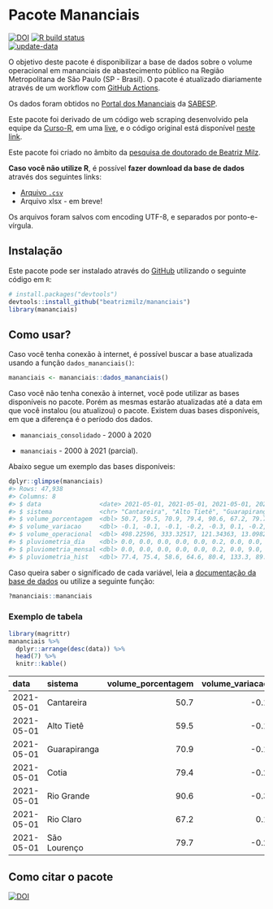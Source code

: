 
<!-- README.md is generated from README.Rmd. Please edit that file -->

# Pacote Mananciais

<!-- badges: start -->

[![DOI](https://zenodo.org/badge/DOI/10.5281/zenodo.4319745.svg)](https://doi.org/10.5281/zenodo.4319745)
[![R build
status](https://github.com/beatrizmilz/mananciais/workflows/R-CMD-check/badge.svg)](https://github.com/beatrizmilz/mananciais/actions)  
[![update-data](https://github.com/beatrizmilz/mananciais/actions/workflows/2-update_data.yaml/badge.svg)](https://github.com/beatrizmilz/mananciais/actions/workflows/2-update_data.yaml)
<!-- badges: end -->

O objetivo deste pacote é disponibilizar a base de dados sobre o volume
operacional em mananciais de abastecimento público na Região
Metropolitana de São Paulo (SP - Brasil). O pacote é atualizado
diariamente através de um workflow com [GitHub
Actions](https://github.com/beatrizmilz/mananciais/actions).

Os dados foram obtidos no [Portal dos
Mananciais](http://mananciais.sabesp.com.br/Situacao) da
[SABESP](http://site.sabesp.com.br/site/Default.aspx).

Este pacote foi derivado de um código web scraping desenvolvido pela
equipe da [Curso-R](https://www.curso-r.com/), em uma
[live](https://youtu.be/jvZIxrMmOcQ), e o código original está
disponível [neste
link](https://github.com/curso-r/lives/blob/master/drafts/20200730_scraper_sabesp.R).

Este pacote foi criado no âmbito da [pesquisa de doutorado de Beatriz
Milz](https://beatrizmilz.github.io/tese/).

**Caso você não utilize R**, é possível **fazer download da base de
dados** através dos seguintes links:

  - [Arquivo
    `.csv`](https://github.com/beatrizmilz/mananciais/raw/master/inst/extdata/mananciais.csv)
  - Arquivo xlsx - em breve\!

Os arquivos foram salvos com encoding UTF-8, e separados por
ponto-e-vírgula.

## Instalação

Este pacote pode ser instalado através do [GitHub](https://github.com/)
utilizando o seguinte código em `R`:

``` r
# install.packages("devtools")
devtools::install_github("beatrizmilz/mananciais")
library(mananciais)
```

## Como usar?

Caso você tenha conexão à internet, é possível buscar a base atualizada
usando a função `dados_mananciais()`:

``` r
mananciais <- mananciais::dados_mananciais() 
```

Caso você não tenha conexão à internet, você pode utilizar as bases
disponíveis no pacote. Porém as mesmas estarão atualizadas até a data em
que você instalou (ou atualizou) o pacote. Existem duas bases
disponíveis, em que a diferença é o período dos dados.

  - `mananciais_consolidado` - 2000 à 2020

  - `mananciais` - 2000 à 2021 (parcial).

Abaixo segue um exemplo das bases disponíveis:

``` r
dplyr::glimpse(mananciais)
#> Rows: 47,938
#> Columns: 8
#> $ data                <date> 2021-05-01, 2021-05-01, 2021-05-01, 2021-05-01, 2…
#> $ sistema             <chr> "Cantareira", "Alto Tietê", "Guarapiranga", "Cotia…
#> $ volume_porcentagem  <dbl> 50.7, 59.5, 70.9, 79.4, 90.6, 67.2, 79.7, 50.8, 59…
#> $ volume_variacao     <dbl> -0.1, -0.1, -0.1, -0.2, -0.3, 0.1, -0.2, -0.1, -0.…
#> $ volume_operacional  <dbl> 498.22596, 333.32517, 121.34363, 13.09820, 101.626…
#> $ pluviometria_dia    <dbl> 0.0, 0.0, 0.0, 0.0, 0.0, 0.2, 0.0, 0.0, 0.2, 0.2, …
#> $ pluviometria_mensal <dbl> 0.0, 0.0, 0.0, 0.0, 0.0, 0.2, 0.0, 9.0, 43.6, 48.0…
#> $ pluviometria_hist   <dbl> 77.4, 75.4, 58.6, 64.6, 80.4, 133.3, 89.3, 83.1, 9…
```

Caso queira saber o significado de cada variável, leia a [documentação
da base de
dados](https://beatrizmilz.github.io/mananciais/reference/mananciais.html)
ou utilize a seguinte função:

``` r
?mananciais::mananciais
```

### Exemplo de tabela

``` r
library(magrittr)
mananciais %>% 
  dplyr::arrange(desc(data)) %>% 
  head(7) %>%
  knitr::kable()
```

| data       | sistema      | volume\_porcentagem | volume\_variacao | volume\_operacional | pluviometria\_dia | pluviometria\_mensal | pluviometria\_hist |
| :--------- | :----------- | ------------------: | ---------------: | ------------------: | ----------------: | -------------------: | -----------------: |
| 2021-05-01 | Cantareira   |                50.7 |            \-0.1 |           498.22596 |               0.0 |                  0.0 |               77.4 |
| 2021-05-01 | Alto Tietê   |                59.5 |            \-0.1 |           333.32517 |               0.0 |                  0.0 |               75.4 |
| 2021-05-01 | Guarapiranga |                70.9 |            \-0.1 |           121.34363 |               0.0 |                  0.0 |               58.6 |
| 2021-05-01 | Cotia        |                79.4 |            \-0.2 |            13.09820 |               0.0 |                  0.0 |               64.6 |
| 2021-05-01 | Rio Grande   |                90.6 |            \-0.3 |           101.62691 |               0.0 |                  0.0 |               80.4 |
| 2021-05-01 | Rio Claro    |                67.2 |              0.1 |             9.18208 |               0.2 |                  0.2 |              133.3 |
| 2021-05-01 | São Lourenço |                79.7 |            \-0.2 |            70.76219 |               0.0 |                  0.0 |               89.3 |

## Como citar o pacote

[![DOI](https://zenodo.org/badge/DOI/10.5281/zenodo.4319745.svg)](https://doi.org/10.5281/zenodo.4319745)

